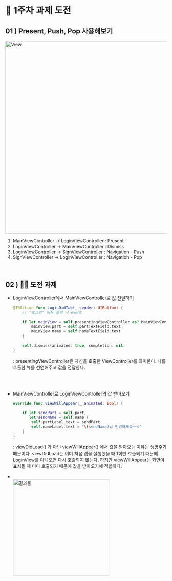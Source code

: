 # 🐶 1주차 과제 도전

## 01 ) Present, Push, Pop 사용해보기
  <img width="600" alt="View" src="https://user-images.githubusercontent.com/51286963/95858168-9e2e7680-0d97-11eb-8c68-a9ac7b4746cb.png">

1) MainViewController -> LoginViewController : Present
2) LoginViewController -> MainViewController : Dismiss
3) LoginViewController -> SignViewController : Navigation - Push
4) SignViewController -> LoginViewController : Navigation - Pop
<br>

## 02 ) 💪🏻 도전 과제
 - LoginViewController에서 MainViewController로 값 전달하기

    ``` swift
    @IBAction func LoginDidTab(_ sender: UIButton) {
        // "로그인" 버튼 클릭 시 event

        if let mainView = self.presentingViewController as? MainViewController {
            mainView.part = self.partTextField.text
            mainView.name = self.nameTextField.text
        }
        
        self.dismiss(animated: true, completion: nil)
    }
    ```

    : presentingViewController은 자신을 호출한 ViewController를 의미한다. 나를 호출한 뷰를 선언해주고 값을 전달한다.
<br>
<br>

- MainViewController로 LoginViewController의 값 받아오기
    ``` swift
    override func viewWillAppear(_ animated: Bool) {

        if let sendPart = self.part,
           let sendName = self.name {
            self.partLabel.text = sendPart
            self.nameLabel.text = "\(sendName)님 안녕하세요~~☺️"
        }
    }
    ```
    : viewDidLoad() 가 아닌 viewWillAppear() 에서 값을 받아오는 이유는 생명주기 때문이다. viewDidLoad는 이미 처음 앱을 실행했을 때 1회만 호출되기 때문에 LoginView를 다녀오면 다시 호출되지 않는다. 하지만 viewWillAppear는 화면이 표시될 때 마다 호출되기 때문에 값을 받아오기에 적합하다. 



- <br>
  <img width="300" alt="결과물" src="https://user-images.githubusercontent.com/51286963/95859376-7c35f380-0d99-11eb-8e2d-4d64f7e3df06.gif">
